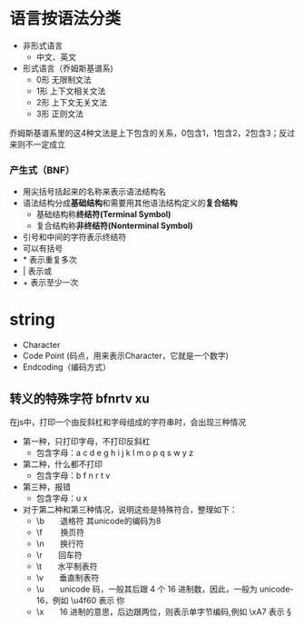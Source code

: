# 语言按语法分类
- 非形式语言
   - 中文、英文
- 形式语言（乔姆斯基谱系)
   - 0形 无限制文法
   - 1形 上下文相关文法
   - 2形 上下文无关文法
   - 3形 正则文法

乔姆斯基谱系里的这4种文法是上下包含的关系，0包含1，1包含2，2包含3；反过来则不一定成立   

### 产生式（BNF）
- 用尖括号括起来的名称来表示语法结构名
- 语法结构分成**基础结构**和需要用其他语法结构定义的**复合结构**
   - 基础结构称**终结符(Terminal Symbol)**
   - 复合结构称**非终结符(Nonterminal Symbol)**
- 引号和中间的字符表示终结符
- 可以有括号
- \* 表示重复多次
- \| 表示或
- \+ 表示至少一次   


# string

- Character
- Code Point (码点，用来表示Character，它就是一个数字)
- Endcoding（编码方式）

## 转义的特殊字符 bfnrtv xu 
在js中，打印一个由反斜杠和字母组成的字符串时，会出现三种情况

- 第一种，只打印字母，不打印反斜杠
   - 包含字母：a c d e g h i j k l m o p q s w y z
- 第二种，什么都不打印
   - 包含字母：b f n r t v
- 第三种，报错
   - 包含字母：u x
- 对于第二种和第三种情况，说明这些是特殊符合，整理如下：
   - \b　　退格符 其unicode的编码为8
   - \f　　 换页符
   - \n　　换行符
   - \r　　回车符
   - \t　　水平制表符
   - \v　　垂直制表符
   - \u　　unicode 码，一般其后跟 4 个 16 进制数，因此，一般为 unicode-16，例如 \u4f60 表示 你
   - \x　　16 进制的意思，后边跟两位，则表示单字节编码,例如 \xA7 表示 §